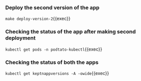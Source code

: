 ### Deploy the second version of the app

`make deploy-version-2`{{exec}}

### Checking the status of the app after making second deployment

`kubectl get pods -n podtato-kubectl`{{exec}}

### Checking the status of both the apps

`kubectl get keptnappversions -A -owide`{{exec}}